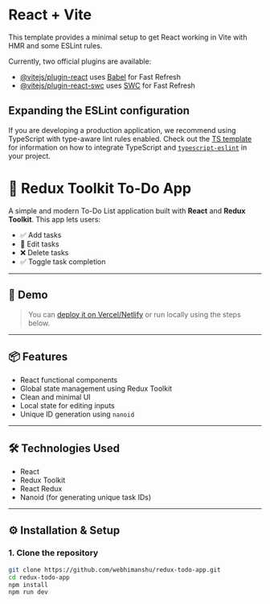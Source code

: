 # React + Vite

This template provides a minimal setup to get React working in Vite with HMR and some ESLint rules.

Currently, two official plugins are available:

- [@vitejs/plugin-react](https://github.com/vitejs/vite-plugin-react/blob/main/packages/plugin-react) uses [Babel](https://babeljs.io/) for Fast Refresh
- [@vitejs/plugin-react-swc](https://github.com/vitejs/vite-plugin-react/blob/main/packages/plugin-react-swc) uses [SWC](https://swc.rs/) for Fast Refresh

## Expanding the ESLint configuration

If you are developing a production application, we recommend using TypeScript with type-aware lint rules enabled. Check out the [TS template](https://github.com/vitejs/vite/tree/main/packages/create-vite/template-react-ts) for information on how to integrate TypeScript and [`typescript-eslint`](https://typescript-eslint.io) in your project.


# 📝 Redux Toolkit To-Do App

A simple and modern To-Do List application built with **React** and **Redux Toolkit**. This app lets users:

- ✅ Add tasks
- 📝 Edit tasks
- ❌ Delete tasks
- ✅ Toggle task completion

---

## 🚀 Demo

> You can [deploy it on Vercel/Netlify](https://vercel.com/) or run locally using the steps below.

---

## 📦 Features

- React functional components
- Global state management using Redux Toolkit
- Clean and minimal UI
- Local state for editing inputs
- Unique ID generation using `nanoid`

---

## 🛠️ Technologies Used

- React
- Redux Toolkit
- React Redux
- Nanoid (for generating unique task IDs)


---

## ⚙️ Installation & Setup

### 1. Clone the repository

```bash
git clone https://github.com/webhimanshu/redux-todo-app.git
cd redux-todo-app
npm install
npm run dev
